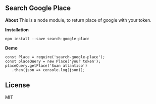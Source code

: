
## Search Google Place

**About**
This is a node module, to return place of google with your token.

**Installation**

    npm install --save search-google-place

**Demo**

    const Place = require('search-google-place');
    const placeQuery = new Place('your token');
    placeQuery.getPlace('Suan atlantico')
       .then(json => console.log(json));

**License**
--- 
MIT
